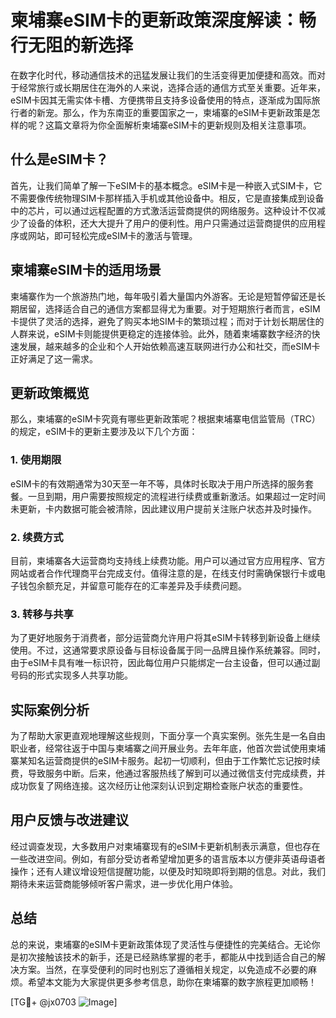 # 柬埔寨eSIM卡的更新政策深度解读：畅行无阻的新选择

在数字化时代，移动通信技术的迅猛发展让我们的生活变得更加便捷和高效。而对于经常旅行或长期居住在海外的人来说，选择合适的通信方式至关重要。近年来，eSIM卡因其无需实体卡槽、方便携带且支持多设备使用的特点，逐渐成为国际旅行者的新宠。那么，作为东南亚的重要国家之一，柬埔寨的eSIM卡更新政策是怎样的呢？这篇文章将为你全面解析柬埔寨eSIM卡的更新规则及相关注意事项。

## 什么是eSIM卡？

首先，让我们简单了解一下eSIM卡的基本概念。eSIM卡是一种嵌入式SIM卡，它不需要像传统物理SIM卡那样插入手机或其他设备中。相反，它是直接集成到设备中的芯片，可以通过远程配置的方式激活运营商提供的网络服务。这种设计不仅减少了设备的体积，还大大提升了用户的便利性。用户只需通过运营商提供的应用程序或网站，即可轻松完成eSIM卡的激活与管理。

## 柬埔寨eSIM卡的适用场景

柬埔寨作为一个旅游热门地，每年吸引着大量国内外游客。无论是短暂停留还是长期居留，选择适合自己的通信方案都显得尤为重要。对于短期旅行者而言，eSIM卡提供了灵活的选择，避免了购买本地SIM卡的繁琐过程；而对于计划长期居住的人群来说，eSIM卡则能提供更稳定的连接体验。此外，随着柬埔寨数字经济的快速发展，越来越多的企业和个人开始依赖高速互联网进行办公和社交，而eSIM卡正好满足了这一需求。

## 更新政策概览

那么，柬埔寨的eSIM卡究竟有哪些更新政策呢？根据柬埔寨电信监管局（TRC）的规定，eSIM卡的更新主要涉及以下几个方面：

### 1. 使用期限

eSIM卡的有效期通常为30天至一年不等，具体时长取决于用户所选择的服务套餐。一旦到期，用户需要按照规定的流程进行续费或重新激活。如果超过一定时间未更新，卡内数据可能会被清除，因此建议用户提前关注账户状态并及时操作。

### 2. 续费方式

目前，柬埔寨各大运营商均支持线上续费功能。用户可以通过官方应用程序、官方网站或者合作代理商平台完成支付。值得注意的是，在线支付时需确保银行卡或电子钱包余额充足，并留意可能存在的汇率差异及手续费问题。

### 3. 转移与共享

为了更好地服务于消费者，部分运营商允许用户将其eSIM卡转移到新设备上继续使用。不过，这通常要求原设备与目标设备属于同一品牌且操作系统兼容。同时，由于eSIM卡具有唯一标识符，因此每位用户只能绑定一台主设备，但可以通过副号码的形式实现多人共享功能。

## 实际案例分析

为了帮助大家更直观地理解这些规则，下面分享一个真实案例。张先生是一名自由职业者，经常往返于中国与柬埔寨之间开展业务。去年年底，他首次尝试使用柬埔寨某知名运营商提供的eSIM卡服务。起初一切顺利，但由于工作繁忙忘记按时续费，导致服务中断。后来，他通过客服热线了解到可以通过微信支付完成续费，并成功恢复了网络连接。这次经历让他深刻认识到定期检查账户状态的重要性。

## 用户反馈与改进建议

经过调查发现，大多数用户对柬埔寨现有的eSIM卡更新机制表示满意，但也存在一些改进空间。例如，有部分受访者希望增加更多的语言版本以方便非英语母语者操作；还有人建议增设短信提醒功能，以便及时知晓即将到期的信息。对此，我们期待未来运营商能够倾听客户需求，进一步优化用户体验。

## 总结

总的来说，柬埔寨的eSIM卡更新政策体现了灵活性与便捷性的完美结合。无论你是初次接触该技术的新手，还是已经熟练掌握的老手，都能从中找到适合自己的解决方案。当然，在享受便利的同时也别忘了遵循相关规定，以免造成不必要的麻烦。希望本文能为大家提供更多参考信息，助你在柬埔寨的数字旅程更加顺畅！

[TG💪+ @jx0703 ![Image](https://github.com/user-attachments/assets/dbca1d08-cadb-493c-b0ec-ad6f7a83f270)]